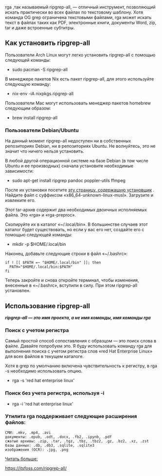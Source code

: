 rga ,так называемый ripgrep-all, — отличный инструмент, позволяющий искать практически во всех файлах по текстовому шаблону. Хотя команда OG grep ограничена текстовыми файлами, rga может искать текст в файлах таких как PDF, электронные книги, документы Word, zip, tar и даже встроенные субтитры.

## Как установить ripgrep-all

Пользователи Arch Linux могут легко установить ripgrep-all с помощью следующей команды:

- sudo pacman -S ripgrep-all

В менеджере пакетов Nix есть пакет ripgrep-all, для этого используйте следующую команду:

- nix-env -iA nixpkgs.ripgrep-all

Пользователи Mac могут использовать менеджер пакетов homebrew следующим образом:

- brew install ripgrep-all

### Пользователи Debian/Ubuntu

На данный момент ripgrep-all недоступен ни в собственных репозиториях Debian, ни в репозиториях Ubuntu. Не волнуйтесь, это не значит что ничего нельзя установить.

В любой другой операционной системе на базе Debian (в том числе Ubuntu и ее производных) сначала установите необходимые зависимости:

- sudo apt-get install ripgrep pandoc poppler-utils ffmpeg

После их установки посетите [эту страницу, содержащую установщик](https://github.com/phiresky/ripgrep-all/releases) . Найдите файл с суффиксом «x86_64-unknown-linux-musl». 
Загрузите и извлеките его.

Этот tar-архив содержит два необходимых двоичных исполняемых файла. Это «rga» и «rga-preproc».

Скопируйте их в каталог «~/.local/bin». В большинстве случаев этот каталог будет существовать, но если у вас его нет, создайте его с помощью следующей команды:

- mkdir -p $HOME/.local/bin

Наконец, добавьте следующие строки в файл «~/.bashrc»:

	if ! [[ $PATH =~ "$HOME/.local/bin" ]]; then
	  PATH="$HOME/.local/bin:$PATH"
	fi

Теперь закройте и снова откройте терминал, чтобы изменения, внесенные в «~/.bashrc», вступили в силу. 
При этом ripgrep-all установлен.

## Использование ripgrep-all

***ripgrep-all — это имя проекта, а не имя команды, имя команды rga***

### Поиск с учетом регистра

Самый простой способ сопоставления с образцом — это поиск слова в файле. Давайте попробуем это. Я буду использовать команду rga для выполнения поиска с учетом регистра слов «red Hat Enterprise Linux» для всех файлов в текущем каталоге.

Хотя в grep по умолчанию включена чувствительность к регистру, в rga -s необходимо использовать опцию.

- rga -s 'red hat enterprise linux'

### Поиск без учета регистра, используя -i

- rga -i 'red hat enterprise linux'

### Утилита rga поддерживает следующие расширения файлов:

    СМИ: .mkv, .mp4, .avi
    документы: .epub, .odt, .docx, .fb2, .ipynb, .pdf
    сжатые архивы: .zip, .tar, .tgz, .tbz, .tbz2, .gz, .bz2, .xz, .zst
    базы данных: .db, .db3, .sqlite, .sqlite3
    изображения (OCR): .jpg, .png

[Читать больше:](https://itsfoss.com/ripgrep-all/)

https://itsfoss.com/ripgrep-all/